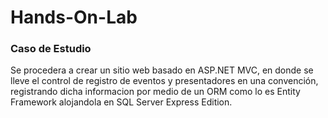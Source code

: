 ﻿# Hands-On-Lab

### Caso de Estudio

Se procedera a crear un sitio web basado en ASP.NET MVC, en donde se lleve el control de registro de eventos y presentadores en una convención, registrando dicha informacion por medio de un ORM como lo es Entity Framework alojandola en SQL Server Express Edition.

